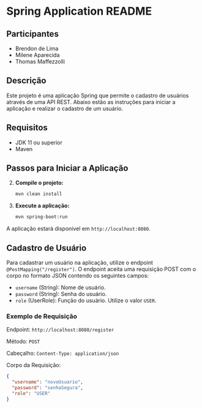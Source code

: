 
# Spring Application README

## Participantes
- Brendon de Lima
- Milene Aparecida
- Thomas Maffezzolli

## Descrição
Este projeto é uma aplicação Spring que permite o cadastro de usuários através de uma API REST. Abaixo estão as instruções para iniciar a aplicação e realizar o cadastro de um usuário.

## Requisitos
- JDK 11 ou superior
- Maven

## Passos para Iniciar a Aplicação

2. **Compile o projeto:**
   ```sh
   mvn clean install
   ```

3. **Execute a aplicação:**
   ```sh
   mvn spring-boot:run
   ```

A aplicação estará disponível em `http://localhost:8080`.

## Cadastro de Usuário

Para cadastrar um usuário na aplicação, utilize o endpoint `@PostMapping("/register")`. O endpoint aceita uma requisição POST com o corpo no formato JSON contendo os seguintes campos:

- `username` (String): Nome de usuário.
- `password` (String): Senha do usuário.
- `role` (UserRole): Função do usuário. Utilize o valor `USER`.

### Exemplo de Requisição

Endpoint: `http://localhost:8080/register`

Método: `POST`

Cabeçalho: `Content-Type: application/json`

Corpo da Requisição:
```json
{
  "username": "novoUsuario",
  "password": "senhaSegura",
  "role": "USER"
}
```


